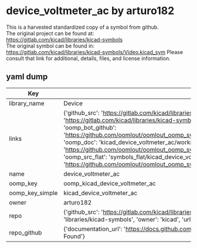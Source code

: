 # device_voltmeter_ac by arturo182  
This is a harvested standardized copy of a symbol from github.  
The original project can be found at:  
https://gitlab.com/kicad/libraries/kicad-symbols  
The original symbol can be found in:
https://gitlab.com/kicad/libraries/kicad-symbols/Video.kicad_sym
Please consult that link for additional, details, files, and license information.  
## yaml dump  
| Key | Value |  
| --- | --- |  
| library_name | Device |  
| links | {'github_src': 'https://gitlab.com/kicad/libraries/kicad-symbols/Video.kicad_sym', 'github_src_repo': 'https://gitlab.com/kicad/libraries/kicad-symbols', 'oomp_bot': 'kicad_device_voltmeter_ac/working', 'oomp_bot_github': 'https://github.com/oomlout/oomlout_oomp_symbol_bot/tree/main/kicad_device_voltmeter_ac/working', 'oomp_doc': 'kicad_device_voltmeter_ac/working', 'oomp_doc_github': 'https://github.com/oomlout/oomlout_oomp_symbol_doc/tree/main/kicad_device_voltmeter_ac/working', 'oomp_src_flat': 'symbols_flat/kicad_device_voltmeter_ac/working', 'oomp_src_flat_github': 'https://github.com/oomlout/oomlout_oomp_symbol_src/tree/main/kicad_device_voltmeter_ac/working'} |  
| name | device_voltmeter_ac |  
| oomp_key | oomp_kicad_device_voltmeter_ac |  
| oomp_key_simple | kicad_device_voltmeter_ac |  
| owner | arturo182 |  
| repo | {'github_src': 'https://gitlab.com/kicad/libraries/kicad-symbols/Video.kicad_sym', 'name': 'libraries/kicad-symbols', 'owner': 'kicad', 'url': 'https://gitlab.com/kicad/libraries/kicad-symbols'} |  
| repo_github | {'documentation_url': 'https://docs.github.com/rest/repos/repos#get-a-repository', 'message': 'Not Found'} |  

